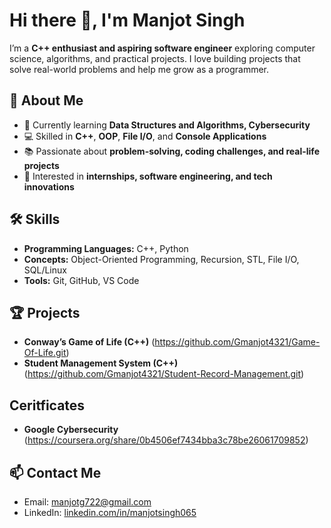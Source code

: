 # Hi there 👋, I'm Manjot Singh

I’m a **C++ enthusiast and aspiring software engineer** exploring computer science, algorithms, and practical projects. I love building projects that solve real-world problems and help me grow as a programmer.  

## 🚀 About Me
- 🌱 Currently learning **Data Structures and Algorithms, Cybersecurity**  
- 💻 Skilled in **C++**, **OOP**, **File I/O**, and **Console Applications**  
- 📚 Passionate about **problem-solving, coding challenges, and real-life projects**  
- 🎯 Interested in **internships, software engineering, and tech innovations**  

## 🛠️ Skills
- **Programming Languages:** C++, Python   
- **Concepts:** Object-Oriented Programming, Recursion, STL, File I/O, SQL/Linux  
- **Tools:** Git, GitHub, VS Code    

## 🏆 Projects
- **Conway’s Game of Life (C++)** (https://github.com/Gmanjot4321/Game-Of-Life.git)
- **Student Management System (C++)** (https://github.com/Gmanjot4321/Student-Record-Management.git)    

## Ceritficates
- **Google Cybersecurity** (https://coursera.org/share/0b4506ef7434bba3c78be26061709852)
## 📫 Contact Me
- Email: [manjotg722@gmail.com](mailto:your.email@example.com)  
- LinkedIn: [linkedin.com/in/manjotsingh065](https://linkedin.com/in/yourprofile)  

